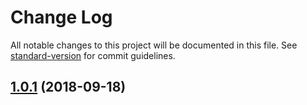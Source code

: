 # Change Log

All notable changes to this project will be documented in this file. See [standard-version](https://github.com/conventional-changelog/standard-version) for commit guidelines.

<a name="1.0.1"></a>
## [1.0.1](https://github.com/ethersquares/@ethercast/model/compare/v0.0.17...v1.0.1) (2018-09-18)
